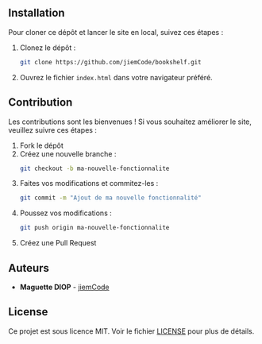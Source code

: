 
## Installation

Pour cloner ce dépôt et lancer le site en local, suivez ces étapes :

1. Clonez le dépôt :
    ```sh
    git clone https://github.com/jiemCode/bookshelf.git
    ```
2. Ouvrez le fichier `index.html` dans votre navigateur préféré.

## Contribution

Les contributions sont les bienvenues ! Si vous souhaitez améliorer le site, veuillez suivre ces étapes :

1. Fork le dépôt
2. Créez une nouvelle branche :
    ```sh
    git checkout -b ma-nouvelle-fonctionnalite
    ```
3. Faites vos modifications et commitez-les :
    ```sh
    git commit -m "Ajout de ma nouvelle fonctionnalité"
    ```
4. Poussez vos modifications :
    ```sh
    git push origin ma-nouvelle-fonctionnalite
    ```
5. Créez une Pull Request

## Auteurs

- **Maguette DIOP** - [jiemCode](https://github.com/jiemCode)

## License

Ce projet est sous licence MIT. Voir le fichier [LICENSE](LICENSE) pour plus de détails.
